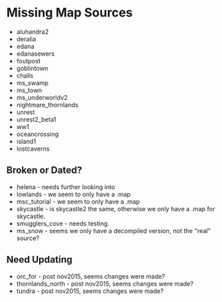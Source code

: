 # Missing Map Sources
* aluhandra2
* deralia
* edana
* edanasewers
* foutpost
* goblintown
* challs
* ms_swamp
* ms_town
* ms_underworldv2
* nightmare_thornlands
* unrest
* unrest2_beta1
* ww1
* oceancrossing
* island1
* lostcaverns

## Broken or Dated?
* helena - needs further looking into
* lowlands - we seem to only have a .map
* msc_tutorial - we seem to only have a .map
* skycastle - is skycastle2 the same, otherwise we only have a .map for skycastle.
* smugglers_cove - needs testing.
* ms_snow - seems we only have a decompiled version, not the "real" source?

## Need Updating
* orc_for - post nov2015, seems changes were made?
* thornlands_north - post nov2015, seems changes were made?
* tundra - post nov2015, seems changes were made?
